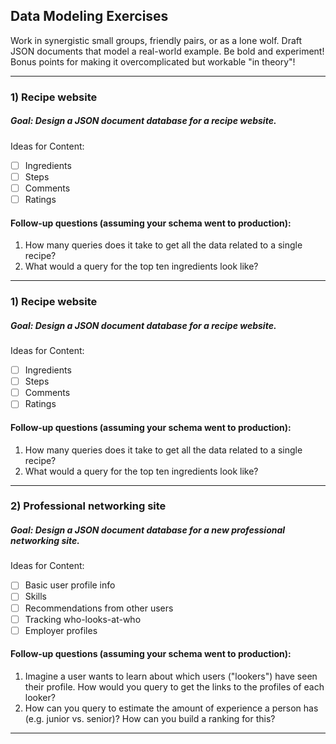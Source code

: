 ## Data Modeling Exercises

Work in synergistic small groups, friendly pairs, or as a lone wolf. Draft JSON documents that model a real-world example. Be bold and experiment! Bonus points for making it overcomplicated but workable "in theory"!

---



### 1) Recipe website

##### Goal: Design a JSON document database for a recipe website.

Ideas for Content: 

- [ ] Ingredients
- [ ] Steps
- [ ] Comments
- [ ] Ratings

#### Follow-up questions (assuming your schema went to production):

1. How many queries does it take to get all the data related to a single recipe?
2. What would a query for the top ten ingredients look like?

---

### 1) Recipe website

##### Goal: Design a JSON document database for a recipe website.

Ideas for Content: 

- [ ] Ingredients
- [ ] Steps
- [ ] Comments
- [ ] Ratings

#### Follow-up questions (assuming your schema went to production):

1. How many queries does it take to get all the data related to a single recipe?
2. What would a query for the top ten ingredients look like?

------

### 2) Professional networking site

##### Goal: Design a JSON document database for a new professional networking site.

Ideas for Content: 

- [ ] Basic user profile info
- [ ] Skills
- [ ] Recommendations from other users
- [ ] Tracking who-looks-at-who 
- [ ] Employer profiles

#### Follow-up questions (assuming your schema went to production):

1. Imagine a user wants to learn about which users ("lookers") have seen their profile. How would you query to get the links to the profiles of each looker?
2. How can you query to estimate the amount of experience a person has (e.g. junior vs. senior)? How can you build a ranking for this?

------

